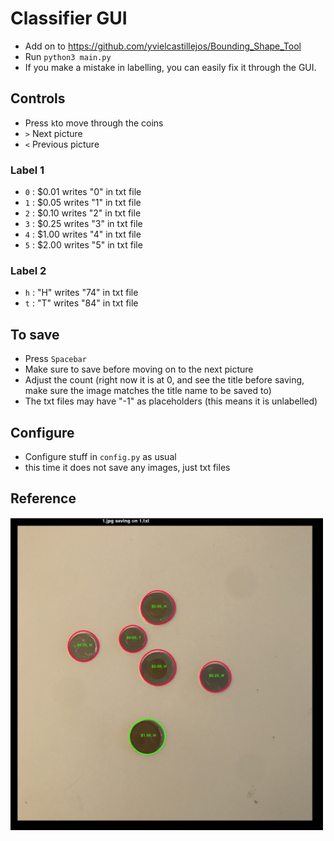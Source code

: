 # Classifier GUI
- Add on to https://github.com/yvielcastillejos/Bounding_Shape_Tool
- Run ```python3 main.py```
- If you make a mistake in labelling, you can easily fix it through the GUI.

## Controls 
- Press  `k`to move through the coins
- `>` Next picture
- `<` Previous picture
                                                                                                                                                                                                                                                               
                                                                                                                                                                     
                                                                                                                                                                     
### Label 1                                                                                                                                                         
- `0` : $0.01 writes "0" in txt file
- `1` : $0.05 writes "1" in txt file
- `2` : $0.10 writes "2" in txt file
- `3` : $0.25 writes "3" in txt file
- `4` : $1.00 writes "4" in txt file
- `5` : $2.00 writes "5" in txt file
                                                                                                                                                         
                                                                                                                                                                                                                                                                                                                                                                                                                                                                                                                                                                                       
### Label 2
- `h` : "H"  writes "74" in txt file
- `t` : "T"  writes "84" in txt file


## To save
- Press `Spacebar`
- Make sure to save before moving on to the next picture
- Adjust the count (right now it is at 0, and see the title before saving, make sure the image matches the title name to be saved to)
- The txt files may have "-1" as placeholders (this means it is unlabelled)

## Configure
- Configure stuff in  ``config.py`` as usual
- this time it does not save any images, just txt files

## Reference 
<img src = "https://github.com/ece324-2020/CabbageJumble-aya/blob/main/Classifier-GUI/src/Screen%20Shot%202020-11-16%20at%205.22.36%20PM.png" height = 500 width = 500>
